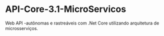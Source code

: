 # API-Core-3.1-MicroServicos
Web API -autônomas e rastreáveis com .Net Core utilizando arquitetura de microsserviços.
